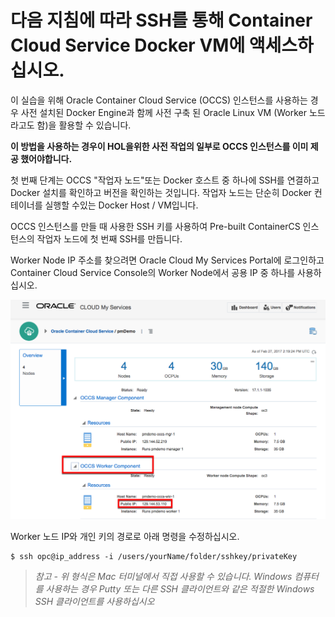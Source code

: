 # 다음 지침에 따라 SSH를 통해 Container Cloud Service Docker VM에 액세스하십시오.

이 실습을 위해 Oracle Container Cloud Service (OCCS) 인스턴스를 사용하는 경우 사전 설치된 Docker Engine과 함께 사전 구축 된 Oracle Linux VM (Worker 노드라고도 함)을 활용할 수 있습니다. 

**이 방법을 사용하는 경우이 HOL을위한 사전 작업의 일부로 OCCS 인스턴스를 이미 제공 했어야합니다.**

첫 번째 단계는 OCCS &quot;작업자 노드&quot;또는 Docker 호스트 중 하나에 SSH를 연결하고 Docker 설치를 확인하고 버전을 확인하는 것입니다. 작업자 노드는 단순히 Docker 컨테이너를 실행할 수있는 Docker Host / VM입니다. 

OCCS 인스턴스를 만들 때 사용한 SSH 키를 사용하여 Pre-built ContainerCS 인스턴스의 작업자 노드에 첫 번째 SSH를 만듭니다. 

Worker Node IP 주소를 찾으려면 Oracle Cloud My Services Portal에 로그인하고 Container Cloud Service Console의 Worker Node에서 공용 IP 중 하나를 사용하십시오. 

<img src=../images/003-worker-ip.png />


Worker 노드 IP와 개인 키의 경로로 아래 명령을 수정하십시오. 

```
$ ssh opc@ip_address -i /users/yourName/folder/sshkey/privateKey
```

>*참고 - 위 형식은 Mac 터미널에서 직접 사용할 수 있습니다. Windows 컴퓨터를 사용하는 경우 Putty 또는 다른 SSH 클라이언트와 같은 적절한 Windows SSH 클라이언트를 사용하십시오*


